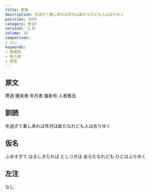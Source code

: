 ```yaml
---
title: 歎舊
description: 冬過ぎて春し来れば年月は新たなれども人は古りゆく
position: 1884
category: 巻10
version: '1.0'
volume: 10
comparison:
- なし
keywords:
- 春雑歌
- 移ろ媿
- 問答
---
```


## 原文

寒過 暖来者 年月者 雖新有 人者舊去

## 訓読

冬過ぎて春し来れば年月は新たなれども人は古りゆく

## 仮名

ふゆすぎて はるしきたれば としつきは あらたなれども ひとはふりゆく

## 左注

なし
